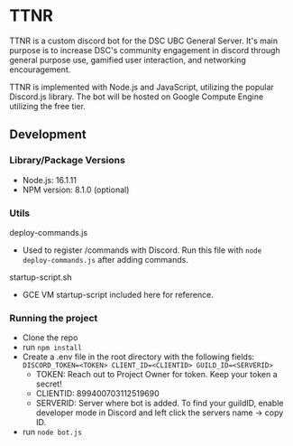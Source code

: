 # TTNR
TTNR is a custom discord bot for the DSC UBC General Server. It's main purpose is to increase DSC's community engagement in discord through general purpose use, gamified user interaction, and networking encouragement.

TTNR is implemented with Node.js and JavaScript, utilizing the popular Discord.js library. The bot will be hosted on Google Compute Engine utilizing the free tier.

## Development

### Library/Package Versions

- Node.js: 16.1.11
- NPM version: 8.1.0 (optional)

### Utils
deploy-commands.js
- Used to register /commands with Discord. Run this file with `node deploy-commands.js` after adding commands.

startup-script.sh
- GCE VM startup-script included here for reference.

###  Running the project

- Clone the repo
- run `npm install`
- Create a .env file in the root directory with the following fields: `DISCORD_TOKEN=<TOKEN> CLIENT_ID=<CLIENTID> GUILD_ID=<SERVERID>`
  - TOKEN: Reach out to Project Owner for token. Keep your token a secret!
  - CLIENTID: 899400703112519690
  - SERVERID: Server where bot is added. To find your guildID, enable developer mode in Discord and left click the servers name -> copy ID.
- run `node bot.js`
